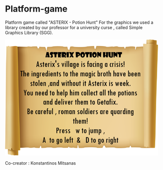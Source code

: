 # Platform-game
Platform game called "ASTERIX - Potion Hunt" 
For the graphics we used a library created by our professor for a university curse , called Simple Graphics Library (SGG).

![papyrus](papyrus.png)

Co-creator : Konstantinos Mitsanas
